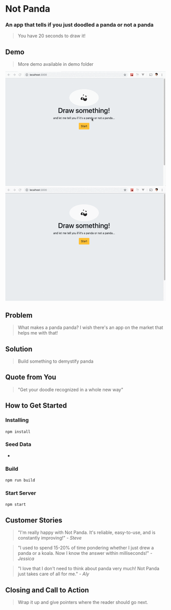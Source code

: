 # Not Panda #

### An app that tells if you just doodled a panda or not a panda ###
  > You have 20 seconds to draw it!
  
## Demo ##
 > More demo available in demo folder
 
 ![Farmers Market Finder Demo](demo/pet-demo.gif)
 ![Farmers Market Finder Demo](demo/panda-demo.gif)

## Problem ##
  > What makes a panda panda? I wish there's an app on the market that helps me with that!

## Solution ##
  > Build something to demystify panda

## Quote from You ##
  > "Get your doodle recognized in a whole new way"

## How to Get Started ##
  ### Installing
```npm install```
 ### Seed Data
 - 
 
 ### Build
```npm run build```

### Start Server
```npm start```

## Customer Stories ##
  > "I'm really happy with Not Panda. It's reliable, easy-to-use, and is constantly improving!" - *Steve*
  
  > "I used to spend 15-20% of time pondering whether I just drew a panda or a koala. Now I know the answer within milliseconds!" - *Jessica*
  
  > "I love that I don't need to think about panda very much! Not Panda just takes care of all for me." - *Aly*

## Closing and Call to Action ##
  > Wrap it up and give pointers where the reader should go next.
